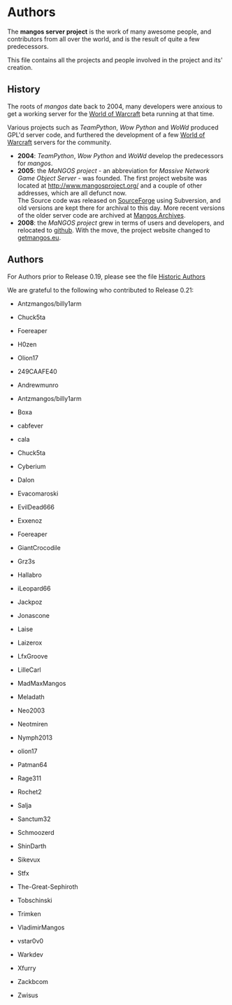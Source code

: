 Authors
=======
The **mangos server project** is the work of many awesome people, and contributors
from all over the world, and is the result of quite a few predecessors.

This file contains all the projects and people involved in the project and its'
creation.

History
-------
The roots of *mangos* date back to 2004, many developers were anxious to get
a working server for the [World of Warcraft][1] beta running at that time.

Various projects such as *TeamPython*, *Wow Python* and *WoWd* produced GPL'd
server code, and furthered the development of a few [World of Warcraft][1] servers for the community.

* **2004**: *TeamPython*, *Wow Python* and *WoWd* develop the predecessors for
  *mangos*.
* **2005**: the *MaNGOS project* - an abbreviation for *Massive Network Game
  Object Server* - was founded. The first project website was located at
  http://www.mangosproject.org/ and a couple of other addresses, which are all defunct now. <br />
  The Source code was released
  on [SourceForge][2] using Subversion, and old versions are kept there for
  archival to this day. More recent versions of the older server code are archived at [Mangos Archives][5].
* **2008**: the *MaNGOS project* grew in terms of users and developers,
  and relocated to [github][3]. With the move, the project website changed
  to [getmangos.eu][4].

Authors
-------
For Authors prior to Release 0.19, please see the file [Historic Authors](Authors_historic.md)

We are grateful to the following who contributed to Release 0.21:

* Antzmangos/billy1arm
* Chuck5ta
* Foereaper
* H0zen
* Olion17


* 249CAAFE40
* Andrewmunro
* Antzmangos/billy1arm
* Boxa
* cabfever
* cala
* Chuck5ta
* Cyberium
* Dalon
* Evacomaroski
* EvilDead666
* Exxenoz
* Foereaper
* GiantCrocodile
* Grz3s
* Hallabro
* iLeopard66
* Jackpoz
* Jonascone
* Laise
* Laizerox
* LfxGroove
* LilleCarl
* MadMaxMangos
* Meladath
* Neo2003
* Neotmiren
* Nymph2013
* olion17
* Patman64
* Rage311
* Rochet2
* Salja
* Sanctum32
* Schmoozerd
* ShinDarth
* Sikevux
* Stfx
* The-Great-Sephiroth
* Tobschinski
* Trimken
* VladimirMangos
* vstar0v0
* Warkdev
* Xfurry
* Zackbcom
* Zwisus



[1]: http://blizzard.com/games/wow/ "World of Warcraft"
[2]: http://sourceforge.net/p/mangos/ "mangos on SourceForge"
[3]: https://github.com/mangos/ "mangos on github"
[4]: http://getmangos.eu/ "mangos project"
[5]: http://github.com/mangosarchives/ "MaNGOS Archives"